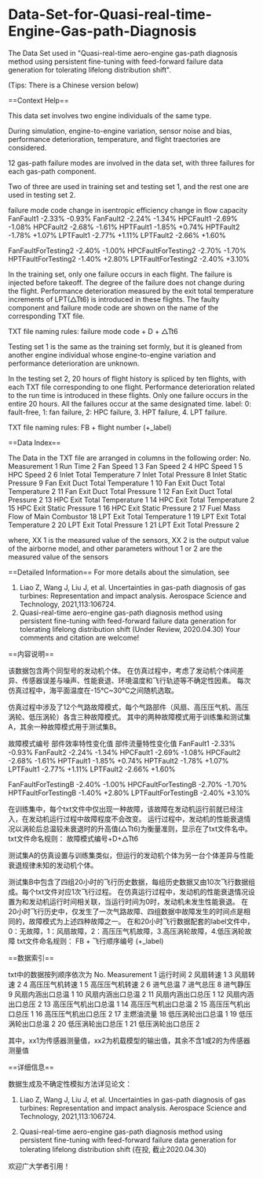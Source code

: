 # Data-Set-for-Quasi-real-time-Engine-Gas-path-Diagnosis
The Data Set used in "Quasi-real-time aero-engine gas-path diagnosis method using persistent fine-tuning with feed-forward failure data generation for tolerating lifelong distribution shift".

(Tips: There is a Chinese version below)

==Context Help==

This data set involves two engine individuals of the same type. 

During simulation, engine-to-engine variation, sensor noise and bias, performance deterioration, temperature, and flight traectories are considered.

12 gas-path failure modes are involved in the data set, with three failures for each gas-path component. 

Two of three are used in training set and testing set 1, and the rest one are used in testing set 2.

failure mode code    change in isentropic efficiency      change in flow capacity
FanFault1			              -2.33%			                          -0.93%
FanFault2 		              -2.24%			                          -1.34%
HPCFault1		                -2.69%			                          -1.08%
HPCFault2		                -2.68%			                          -1.61%
HPTFault1			              -1.85%			                          +0.74%
HPTFault2			              -1.78%			                          +1.07%
LPTFault1			              -2.77%			                          +1.11%
LPTFault2			              -2.66%			                          +1.60%

FanFaultForTesting2		      -2.40%			                          -1.00%
HPCFaultForTesting2	        -2.70%			                          -1.70%
HPTFaultForTesting2		      -1.40%			                          +2.80%
LPTFaultForTesting2		      -2.40%			                          +3.10%

In the training set, only one failure occurs in each flight. The failure is injected before takeoff. The degree of the failure does not change during the flight.
Performance deterioration measured by the exit total temperature increments of LPT(△Tt6)  is introduced in these flights.
The faulty component and failure mode code are shown on the name of the corresponding TXT file.

TXT file naming rules:
failure mode code + D + △Tt6

Testing set 1 is the same as the training set formly, but it is gleaned from another engine individual whose engine-to-engine variation and performance deterioration are unknown.

In the testing set 2, 20 hours of flight history is spliced by ten flights, with each TXT file corresponding to one flight. 
Performance deterioration related to the run time is introduced in these flights.
Only one failure occurs in the entire 20 hours. All the failures occur at the same designated time.
label: 0: fault-free, 
         1: fan failure, 
         2: HPC failure,
         3. HPT failure,
         4. LPT failure.

TXT file naming rules:
FB + flight number (+_label)

==Data Index==

The Data in the TXT file are arranged in columns in the following order:
No.	    Measurement
1	      Run Time
2	      Fan Speed 1
3	      Fan Speed 2
4	      HPC Speed 1
5	      HPC Speed 2
6	      Inlet Total Temperature
7	      Inlet Total Pressure
8	      Inlet Static Pressure
9	      Fan Exit Duct Total Temperature 1
10	    Fan Exit Duct Total Temperature 2
11	    Fan Exit Duct Total Pressure 1
12	    Fan Exit Duct Total Pressure 2
13	    HPC Exit Total Temperature 1
14	    HPC Exit Total Temperature 2
15	    HPC Exit Static Pressure 1
16	    HPC Exit Static Pressure 2
17	    Fuel Mass Flow of Main Combustor
18	    LPT Exit Total Temperature 1
19	    LPT Exit Total Temperature 2
20	    LPT Exit Total Pressure 1
21	    LPT Exit Total Pressure 2

where, XX 1 is the measured value of the sensors, XX 2 is the output value of the airborne model, and other parameters without 1 or 2 are the measured value of the sensors

==Detailed Information==
For more details about the simulation, see
1) Liao Z, Wang J, Liu J, et al. Uncertainties in gas-path diagnosis of gas turbines: Representation and impact analysis. Aerospace Science and Technology, 2021,113:106724.
2) Quasi-real-time aero-engine gas-path diagnosis method using persistent fine-tuning with feed-forward failure data generation for tolerating lifelong distribution shift (Under Review, 2020.04.30)
Your comments and citation are welcome!


==内容说明==

该数据包含两个同型号的发动机个体。
在仿真过程中，考虑了发动机个体间差异、传感器误差与噪声、性能衰退、环境温度和飞行轨迹等不确定性因素。
每次仿真过程中，海平面温度在-15℃~30℃之间随机选取。

仿真过程中涉及了12个气路故障模式，每个气路部件（风扇、高压压气机、高压涡轮、低压涡轮）各含三种故障模式。
其中的两种故障模式用于训练集和测试集A，其余一种故障模式用于测试集B。

故障模式编号       	       部件效率特性变化值      部件流量特性变化值
FanFault1			                -2.33%		              -0.93%
FanFault2 		                -2.24%		              -1.34%
HPCFault1		                  -2.69%		              -1.08%
HPCFault2		                  -2.68%		              -1.61%
HPTFault1			                -1.85%		              +0.74%
HPTFault2			                -1.78%		              +1.07%
LPTFault1			                -2.77%		              +1.11%
LPTFault2			                -2.66%		              +1.60%

FanFaultForTestingB		        -2.40%		              -1.00%
HPCFaultForTestingB	          -2.70%		              -1.70%
HPTFaultForTestingB		        -1.40%		              +2.80%
LPTFaultForTestingB		        -2.40%		              +3.10%

在训练集中，每个txt文件中仅出现一种故障，该故障在发动机运行前就已经注入，在发动机运行过程中故障程度不会改变。
运行过程中，发动机的性能衰退情况以涡轮后总温较未衰退时的升高值(△Tt6)为衡量准则，显示在了txt文件名中。
txt文件命名规则： 故障模式编号+D+△Tt6

测试集A的仿真设置与训练集类似，但运行的发动机个体为另一台个体差异与性能衰退规律未知的发动机个体。

测试集B中包含了四组20小时的飞行历史数据，每组历史数据又由10次飞行数据组成。每个txt文件对应1次飞行过程。
在仿真运行过程中，发动机的性能衰退情况设置为和发动机运行时间相关联，当运行时间为0时，发动机未发生性能衰退。
在20小时飞行历史中，仅发生了一次气路故障、四组数据中故障发生的时间点是相同的，故障模式为上述四种故障之一。
在和20小时飞行数据配套的label文件中，0：无故障，1：风扇故障，2：高压压气机故障，3.高压涡轮故障，4.低压涡轮故障
txt文件命名规则： FB + 飞行顺序编号 (+_label)

==数据索引==

txt中的数据按列顺序依次为
No.	      Measurement
1	        运行时间
2	        风扇转速 1
3	        风扇转速 2
4	        高压压气机转速 1
5	        高压压气机转速 2
6	        进气总温
7	        进气总压
8	        进气静压
9	        风扇内涵出口总温 1
10	      风扇内涵出口总温 2
11	      风扇内涵出口总压 1
12	      风扇内涵出口总压 2
13	      高压压气机出口总温 1
14	      高压压气机出口总温 2
15	      高压压气机出口总压 1
16	      高压压气机出口总压 2
17	      主燃油流量
18	      低压涡轮出口总温 1
19	      低压涡轮出口总温 2
20	      低压涡轮出口总压 1
21	      低压涡轮出口总压 2

其中，xx1为传感器测量值，xx2为机载模型的输出值，其余不含1或2的为传感器测量值

==详细信息==

数据生成及不确定性模拟方法详见论文：

1) Liao Z, Wang J, Liu J, et al. Uncertainties in gas-path diagnosis of gas turbines: Representation and impact analysis. Aerospace Science and Technology, 2021,113:106724.

2) Quasi-real-time aero-engine gas-path diagnosis method using persistent fine-tuning with feed-forward failure data generation for tolerating lifelong distribution shift (在投, 截止2020.04.30)

欢迎广大学者引用！


